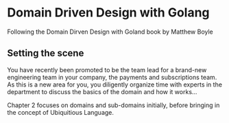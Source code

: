 # Domain Driven Design with Golang
Following the Domain Dirven Design with Goland book by Matthew Boyle

## Setting the scene

You have recently been promoted to be the team lead for a brand-new engineering team in your company, the payments and subscriptions team. As this is a new area for you, you diligently organize time with experts in the department to discuss the basics of the domain and how it works...

Chapter 2 focuses on domains and sub-domains initially, before bringing in the concept of Ubiquitious Language.